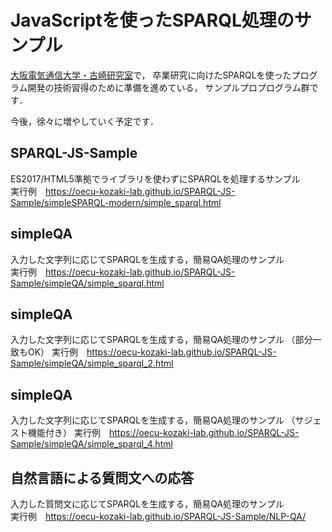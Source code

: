 # JavaScriptを使ったSPARQL処理のサンプル

[大阪電気通信大学・古崎研究室](https://www.osakac.ac.jp/labs/kozaki/)で，
卒業研究に向けたSPARQLを使ったプログラム開発の技術習得のために準備を進めている，
サンプルプロプログラム群です．


今後，徐々に増やしていく予定です．

## SPARQL-JS-Sample
ES2017/HTML5準拠でライブラリを使わずにSPARQLを処理するサンプル  
実行例　https://oecu-kozaki-lab.github.io/SPARQL-JS-Sample/simpleSPARQL-modern/simple_sparql.html

## simpleQA
入力した文字列に応じてSPARQLを生成する，簡易QA処理のサンプル  
実行例　https://oecu-kozaki-lab.github.io/SPARQL-JS-Sample/simpleQA/simple_sparql.html

## simpleQA
入力した文字列に応じてSPARQLを生成する，簡易QA処理のサンプル （部分一致もOK） 
実行例　https://oecu-kozaki-lab.github.io/SPARQL-JS-Sample/simpleQA/simple_sparql_2.html

## simpleQA
入力した文字列に応じてSPARQLを生成する，簡易QA処理のサンプル （サジェスト機能付き） 
実行例　https://oecu-kozaki-lab.github.io/SPARQL-JS-Sample/simpleQA/simple_sparql_4.html

## 自然言語による質問文への応答
入力した質問文に応じてSPARQLを生成する，簡易QA処理のサンプル  
実行例　https://oecu-kozaki-lab.github.io/SPARQL-JS-Sample/NLP-QA/







